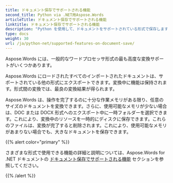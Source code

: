 ```yaml
---
title: ドキュメント保存でサポートされる機能
second_title: Python via .NET用Aspose.Words
articleTitle: ドキュメント保存でサポートされる機能
linktitle: ドキュメント保存でサポートされる機能
description: "Python を使用して、ドキュメントをサポートされている形式で保存します。任意のサイズのドキュメントを変換してエクスポートします。"
type: docs
weight: 30
url: /ja/python-net/supported-features-on-document-save/
---
```


Aspose.Words には、一般的なワードプロセッサ形式の最も高度な変換サポートがいくつかあります。

Aspose.Words にロードされたすべてのインポートされたドキュメントは、サポートされている他の形式にエクスポートできます。変換中に機能は保持されます。形式間の変換では、最良の変換結果が得られます。

Aspose.Words は、操作を完了するのに十分な作業メモリがある限り、任意のサイズのドキュメントを変換できます。さらに、使用可能なメモリが少ない場合は、DOC または DOCX 形式へのエクスポート中に一時フォルダーを選択できます。これにより、変換中のリソースを一時的にディスクに保存できます。これらのファイルは、変換が完了すると削除されます。これにより、使用可能なメモリがあまりない場合でも、大きなドキュメントを保存できます。

{{% alert color="primary" %}}

さまざまな形式で使用できる機能の詳細と説明については、Aspose.Words for .NET ドキュメントの [ドキュメント保存でサポートされる機能](/words/ja/net/supported-features-on-document-save/) セクションを参照してください。

{{% /alert %}}